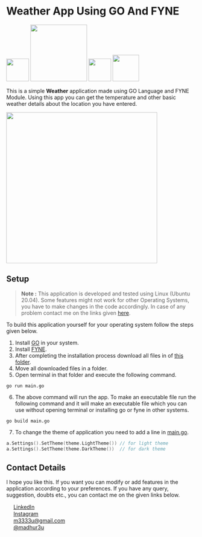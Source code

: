 # Weather App Using GO And FYNE 

<img src="https://user-images.githubusercontent.com/89251393/139450178-7a2b501b-1688-48af-be37-214ae2c2d0c4.png" width="60"/> <img src="https://user-images.githubusercontent.com/89251393/139284579-441f4be3-1069-4981-b879-b96bf5fd6ad6.png" width="150"/> <img src="https://user-images.githubusercontent.com/89251393/139284585-4beb4fba-52a6-4a16-abc0-a0ca439558ab.png" width="60"/> <img src="https://user-images.githubusercontent.com/89251393/139284590-a15400c8-6c0c-4703-aff1-876cc5c67e10.png" width="70"/> 


This is a simple **Weather** application made using GO Language and FYNE Module. Using this app you can get the temperature and other basic weather details about the location you have entered.

<img src="https://user-images.githubusercontent.com/89251393/139450848-619a9aad-2b5b-4431-9bad-28d289583e74.png" width="400"/>

## Setup


> **Note :** This application is developed and tested using Linux (Ubuntu 20.04). Some features might not work for other Operating Systems, you have to make changes in the code accordingly. In case of any problem contact me on the links given [here](#contact-details).

To build this application yourself for your operating system follow the steps given below.
1. Install [GO](https://golang.org/doc/install) in your system.
2. Install [FYNE](https://developer.fyne.io/started/).
3. After completing the installation process download all files in of [this folder](https://github.com/madhur3u/GO/tree/main/Weather%20App).
4. Move all downloaded files in a folder.
5. Open terminal in that folder and execute the following command.
```
go run main.go
```
6. The above command will run the app. To make an executable file run the following command and it will make an executable file which you can use without opening terminal or installing go or fyne in other systems.
```
go build main.go
```
7. To change the theme of application you need to add a line in [main.go](https://github.com/madhur3u/GO/blob/main/Weather%20App/main.go).
```go
a.Settings().SetTheme(theme.LightTheme()) // for light theme
a.Settings().SetTheme(theme.DarkTheme())  // for dark theme
```
## Contact Details

I hope you like this. If you want you can modify or add features in the application according to your preferences.
If you have any query, suggestion, doubts etc., you can contact me on the given links below.


<img src="https://user-images.githubusercontent.com/89251393/138821704-5538f667-ca94-4d9f-ad49-b3c48e1cdb0c.png" width="15"/> [LinkedIn](https://www.linkedin.com/in/madhur3u/)<br> <img src="https://user-images.githubusercontent.com/89251393/138821710-7b7585e0-4766-49ba-8543-c116d4da82c4.png" width="15"/> [Instagram](https://www.instagram.com/madhur3u/) <br><img src="https://user-images.githubusercontent.com/89251393/138821715-eab2496c-e895-4113-a26b-96c087a83d9b.png" width="15"/> m3333u@gmail.com <br><img src="https://user-images.githubusercontent.com/89251393/138822281-9aaf6bdc-2fe0-469a-bd31-ed43bc96dcc2.png" width="15"/> [@madhur3u](https://web.telegram.org/)

<!-- <img src="" width="123"/>  -->
